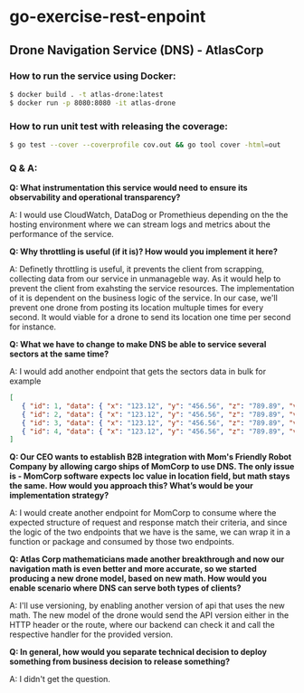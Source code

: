 # go-exercise-rest-enpoint

## Drone Navigation Service (DNS) - AtlasCorp

### How to run the service using Docker:

```bash
$ docker build . -t atlas-drone:latest
$ docker run -p 8080:8080 -it atlas-drone
```

### How to run unit test with releasing the coverage:

```bash
$ go test --cover --coverprofile cov.out && go tool cover -html=out
```

### Q & A:

**Q: What instrumentation this service would need to ensure its observability and operational transparency?**

A: I would use CloudWatch, DataDog or Promethieus depending on the the hosting environment where we can stream logs and metrics about the performance of the service.

**Q: Why throttling is useful (if it is)? How would you implement it here?**

A: Definetly throttling is useful, it prevents the client from scrapping, collecting data from our service in unmanageble way. As it would help to prevent the client from exahsting the service resources. The implementation of it is dependent on the business logic of the service. In our case, we'll prevent one drone from posting its location multuple times for every second. It would viable for a drone to send its location one time per second for instance.

**Q: What we have to change to make DNS be able to service several sectors at the same time?**

A: I would add another endpoint that gets the sectors data in bulk for example

```json
[
   { "id": 1, "data": { "x": "123.12", "y": "456.56", "z": "789.89", "vel": "20.0" } }
   { "id": 2, "data": { "x": "123.12", "y": "456.56", "z": "789.89", "vel": "20.0" } }
   { "id": 3, "data": { "x": "123.12", "y": "456.56", "z": "789.89", "vel": "20.0" } }
   { "id": 4, "data": { "x": "123.12", "y": "456.56", "z": "789.89", "vel": "20.0" } }
]
```

**Q: Our CEO wants to establish B2B integration with Mom's Friendly Robot Company by allowing cargo ships of MomCorp to use DNS. The only issue is - MomCorp software expects loc value in location field, but math stays the same. How would you approach this? What’s would be your implementation strategy?**

A: I would create another endpoint for MomCorp to consume where the expected structure of request and response match their criteria, and since the logic of the two endpoints that we have is the same, we can wrap it in a function or package and consumed by those two endpoints.

**Q: Atlas Corp mathematicians made another breakthrough and now our navigation math is
even better and more accurate, so we started producing a new drone model, based on
new math. How would you enable scenario where DNS can serve both types of clients?**

A: I'll use versioning, by enabling another version of api that uses the new math. The new model of the drone would send the API version either in the HTTP header or the route, where our backend can check it and call the respective handler for the provided version.

**Q: In general, how would you separate technical decision to deploy something from
business decision to release something?**

A: I didn't get the question.
